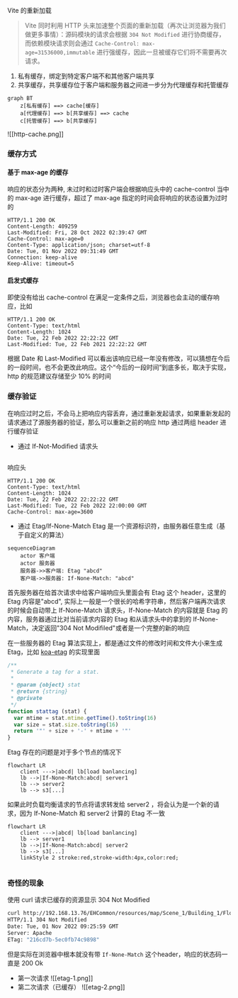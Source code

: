 Vite 的重新加载
> Vite 同时利用 HTTP 头来加速整个页面的重新加载（再次让浏览器为我们做更多事情）：源码模块的请求会根据 `304 Not Modified` 进行协商缓存，而依赖模块请求则会通过 `Cache-Control: max-age=31536000,immutable` 进行强缓存，因此一旦被缓存它们将不需要再次请求。


1. 私有缓存，绑定到特定客户端不和其他客户端共享
2. 共享缓存，共享缓存位于客户端和服务器之间进一步分为代理缓存和托管缓存
```mermaid
graph BT
	z[私有缓存] ==> cache[缓存]
	a[代理缓存] ==> b[共享缓存] ==> cache
	c[托管缓存] ==> b[共享缓存]
```

![[http-cache.png]]


### 缓存方式

#### 基于 max-age 的缓存
响应的状态分为两种, 未过时和过时客户端会根据响应头中的 cache-control 当中的 max-age 进行缓存，超过了 max-age 指定的时间会将响应的状态设置为过时的
```http
HTTP/1.1 200 OK
Content-Length: 409259
Last-Modified: Fri, 28 Oct 2022 02:39:47 GMT
Cache-Control: max-age=0
Content-Type: application/json; charset=utf-8
Date: Tue, 01 Nov 2022 09:31:49 GMT
Connection: keep-alive
Keep-Alive: timeout=5
```

#### 启发式缓存
即使没有给出 cache-control 在满足一定条件之后，浏览器也会主动的缓存响应，比如
```http
HTTP/1.1 200 OK
Content-Type: text/html
Content-Length: 1024
Date: Tue, 22 Feb 2022 22:22:22 GMT
Last-Modified: Tue, 22 Feb 2021 22:22:22 GMT
```
根据 Date 和 Last-Modified 可以看出该响应已经一年没有修改，可以猜想在今后的一段时间，也不会更改此响应。这个“今后的一段时间”到底多长，取决于实现，http 的规范建议存储至少 10% 的时间

### 缓存验证
在响应过时之后，不会马上把响应内容丢弃，通过重新发起请求，如果重新发起的请求通过了源服务器的验证，那么可以重新之前的响应
http 通过两组 header 进行缓存验证
* 通过 If-Not-Modified
请求头
```http

```
响应头
```http
HTTP/1.1 200 OK
Content-Type: text/html
Content-Length: 1024
Date: Tue, 22 Feb 2022 22:22:22 GMT
Last-Modified: Tue, 22 Feb 2022 22:00:00 GMT
Cache-Control: max-age=3600
```
* 通过 Etag/If-None-Match
Etag 是一个资源标识符，由服务器任意生成（基于自定义的算法）
```mermaid
sequenceDiagram
	actor 客户端
	actor 服务器
	服务器->>客户端: Etag "abcd"
	客户端->>服务器: If-None-Match: "abcd"
```
首先服务器在给首次请求中给客户端响应头里面会有 Etag 这个 header，这里的 Etag 内容是"abcd", 实际上一般是一个很长的哈希字符串，然后客户端再次请求的时候会自动带上 If-None-Match 请求头，If-None-Match 的内容就是 Etag 的内容，服务器通过比对当前请求内容的 Etag 和从请求头中的拿到的 If-None-Match，决定返回"304 Not Modifiled"或者是一个完整的新的响应

在一些服务器的 Etag 算法实现上，都是通过文件的修改时间和文件大小来生成 Etag，比如 [koa-etag](https://github.com/jshttp/etag) 的实现里面
```js
/**
 * Generate a tag for a stat.
 *
 * @param {object} stat
 * @return {string}
 * @private
 */
function stattag (stat) {
  var mtime = stat.mtime.getTime().toString(16)
  var size = stat.size.toString(16)
  return '"' + size + '-' + mtime + '"'
}
```
Etag 存在的问题是对于多个节点的情况下
```mermaid
flowchart LR
	client --->|abcd| lb[load banlancing]
	lb -->|If-None-Match:abcd| server1 
	lb --> server2
	lb --> s3[...]
```
如果此时负载均衡请求的节点将请求转发给 server2 ，将会认为是一个新的请求，因为 If-None-Match 和 server2 计算的 Etag 不一致
```mermaid
flowchart LR
	client --->|abcd| lb[load banlancing]
	lb --> server1 
	lb -->|If-None-Match:abcd| server2
	lb --> s3[...]
	linkStyle 2 stroke:red,stroke-width:4px,color:red;
	
```
### 奇怪的现象
使用 curl 请求已缓存的资源显示 304 Not Modified
```sh
curl http://192.168.13.76/EHCommon/resources/map/Scene_1/Building_1/Floor_2d_1_1666927127.json --header 'If-None-Match: "216cd7b-5ec0fb74c9898"' -I
HTTP/1.1 304 Not Modified
Date: Tue, 01 Nov 2022 09:25:59 GMT
Server: Apache
ETag: "216cd7b-5ec0fb74c9898"
```
但是实际在浏览器中根本就没有带 `If-None-Match` 这个header，响应的状态码一直是 200 Ok
* 第一次请求
![[etag-1.png]]
* 第二次请求（已缓存）
![[etag-2.png]]
